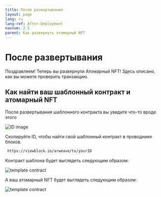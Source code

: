 ```yaml
---
title: После развертывания
layout: page
lang: ru
lang-ref: After-Deployment
navnum: 2.5
parent: Как развернуть атомарный NFT
---
```


# После развертывания

Поздравляем! Теперь вы развернули Атомарный NFT! Здесь описано, как вы можете проверить транзакцию.

## Как найти ваш шаблонный контракт и атомарный NFT

После развертывания шаблонного контракта вы увидите что-то вроде этого

![ID image](/assets/images/templateID.png)

Скопируйте ID, чтобы найти свой шаблонный контракт в проводнике блоков.

```bash
 https://viewblock.io/arweave/tx/yourID
```

Контракт шаблона будет выглядеть следующим образом:

![template contract](/assets/images/contract-template.png)

А ваш атомарный NFT будет выглядеть следующим образом:

![template contract](/assets/images/Atomic-NFT.png)
